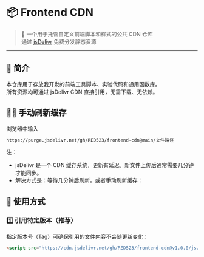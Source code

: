 # 📦 Frontend CDN

> 🚀 一个用于托管自定义前端脚本和样式的公共 CDN 仓库  
> 通过 [jsDelivr](https://www.jsdelivr.com/) 免费分发静态资源

---

## 🧠 简介

本仓库用于存放我开发的前端工具脚本、实验代码和通用函数库。  
所有资源均可通过 jsDelivr CDN 直接引用，无需下载、无依赖。

## 🏄‍♂️ 手动刷新缓存
  浏览器中输入
  ```bash
  https://purge.jsdelivr.net/gh/RED523/frontend-cdn@main/文件路径
  ```
  注：
  - jsDelivr 是一个 CDN 缓存系统，更新有延迟。新文件上传后通常需要几分钟才能同步。
  - 解决方式是：等待几分钟后刷新，或者手动刷新缓存：

## 🔗 使用方式

### **1️⃣ 引用特定版本（推荐）**

指定版本号（Tag）可确保引用的文件内容不会随更新变化：

```html
<script src="https://cdn.jsdelivr.net/gh/RED523/frontend-cdn@v1.0.0/js/app.js"></script>
```
